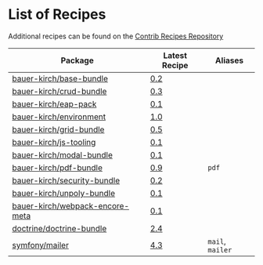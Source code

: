 # List of Recipes

Additional recipes can be found on the [Contrib Recipes Repository](https://github.com/symfony/recipes-contrib/blob/flex/main/RECIPES.md)

| Package | Latest Recipe | Aliases |
| --- | --- | --- |
| [bauer-kirch/base-bundle](https://packagist.org/packages/bauer-kirch/base-bundle) | [0.2](bauer-kirch/base-bundle/0.2) |  |
| [bauer-kirch/crud-bundle](https://packagist.org/packages/bauer-kirch/crud-bundle) | [0.3](bauer-kirch/crud-bundle/0.3) |  |
| [bauer-kirch/eap-pack](https://packagist.org/packages/bauer-kirch/eap-pack) | [0.1](bauer-kirch/eap-pack/0.1) |  |
| [bauer-kirch/environment](https://packagist.org/packages/bauer-kirch/environment) | [1.0](bauer-kirch/environment/1.0) |  |
| [bauer-kirch/grid-bundle](https://packagist.org/packages/bauer-kirch/grid-bundle) | [0.5](bauer-kirch/grid-bundle/0.5) |  |
| [bauer-kirch/js-tooling](https://packagist.org/packages/bauer-kirch/js-tooling) | [0.1](bauer-kirch/js-tooling/0.1) |  |
| [bauer-kirch/modal-bundle](https://packagist.org/packages/bauer-kirch/modal-bundle) | [0.1](bauer-kirch/modal-bundle/0.1) |  |
| [bauer-kirch/pdf-bundle](https://packagist.org/packages/bauer-kirch/pdf-bundle) | [0.9](bauer-kirch/pdf-bundle/0.9) | `pdf` |
| [bauer-kirch/security-bundle](https://packagist.org/packages/bauer-kirch/security-bundle) | [0.2](bauer-kirch/security-bundle/0.2) |  |
| [bauer-kirch/unpoly-bundle](https://packagist.org/packages/bauer-kirch/unpoly-bundle) | [0.1](bauer-kirch/unpoly-bundle/0.1) |  |
| [bauer-kirch/webpack-encore-meta](https://packagist.org/packages/bauer-kirch/webpack-encore-meta) | [0.1](bauer-kirch/webpack-encore-meta/0.1) |  |
| [doctrine/doctrine-bundle](https://packagist.org/packages/doctrine/doctrine-bundle) | [2.4](doctrine/doctrine-bundle/2.4) |  |
| [symfony/mailer](https://packagist.org/packages/symfony/mailer) | [4.3](symfony/mailer/4.3) | `mail`, `mailer` |